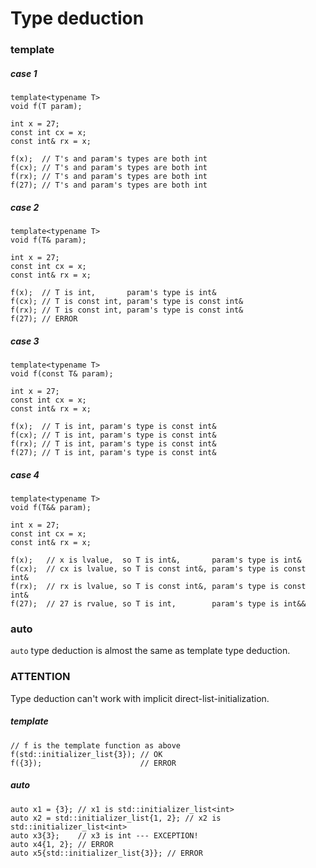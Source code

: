 # Type deduction

### template ###
##### case 1 #####
```
template<typename T>
void f(T param);

int x = 27;
const int cx = x;
const int& rx = x;

f(x);  // T's and param's types are both int
f(cx); // T's and param's types are both int
f(rx); // T's and param's types are both int
f(27); // T's and param's types are both int
```
##### case 2 #####
```
template<typename T>
void f(T& param);

int x = 27;
const int cx = x;
const int& rx = x;

f(x);  // T is int,       param's type is int&
f(cx); // T is const int, param's type is const int&
f(rx); // T is const int, param's type is const int&
f(27); // ERROR
```
##### case 3 #####
```
template<typename T>
void f(const T& param);

int x = 27;
const int cx = x;
const int& rx = x;

f(x);  // T is int, param's type is const int&
f(cx); // T is int, param's type is const int&
f(rx); // T is int, param's type is const int&
f(27); // T is int, param's type is const int&
```
##### case 4 #####
```
template<typename T>
void f(T&& param);

int x = 27;
const int cx = x;
const int& rx = x;

f(x);   // x is lvalue,  so T is int&,       param's type is int&
f(cx);  // cx is lvalue, so T is const int&, param's type is const int&
f(rx);  // rx is lvalue, so T is const int&, param's type is const int&
f(27);  // 27 is rvalue, so T is int,        param's type is int&&
```

### auto ###
`auto` type deduction is almost the same as template type deduction.<br>

### ATTENTION ###
Type deduction can't work with implicit direct-list-initialization.<br>
##### template #####
```
// f is the template function as above
f(std::initializer_list{3}); // OK
f({3});                      // ERROR
```
##### auto #####
```
auto x1 = {3}; // x1 is std::initializer_list<int>
auto x2 = std::initializer_list{1, 2}; // x2 is std::initializer_list<int>
auto x3{3};    // x3 is int --- EXCEPTION!
auto x4{1, 2}; // ERROR
auto x5{std::initializer_list{3}}; // ERROR
```
